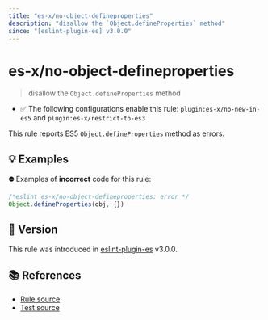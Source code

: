```yaml
---
title: "es-x/no-object-defineproperties"
description: "disallow the `Object.defineProperties` method"
since: "[eslint-plugin-es] v3.0.0"
---
```


# es-x/no-object-defineproperties
> disallow the `Object.defineProperties` method

- ✅ The following configurations enable this rule: `plugin:es-x/no-new-in-es5` and `plugin:es-x/restrict-to-es3`

This rule reports ES5 `Object.defineProperties` method as errors.

## 💡 Examples

⛔ Examples of **incorrect** code for this rule:

<eslint-playground type="bad">

```js
/*eslint es-x/no-object-defineproperties: error */
Object.defineProperties(obj, {})
```

</eslint-playground>

## 🚀 Version

This rule was introduced in [eslint-plugin-es] v3.0.0.

[eslint-plugin-es]: https://github.com/mysticatea/eslint-plugin-es

## 📚 References

- [Rule source](https://github.com/eslint-community/eslint-plugin-es-x/blob/master/lib/rules/no-object-defineproperties.js)
- [Test source](https://github.com/eslint-community/eslint-plugin-es-x/blob/master/tests/lib/rules/no-object-defineproperties.js)
